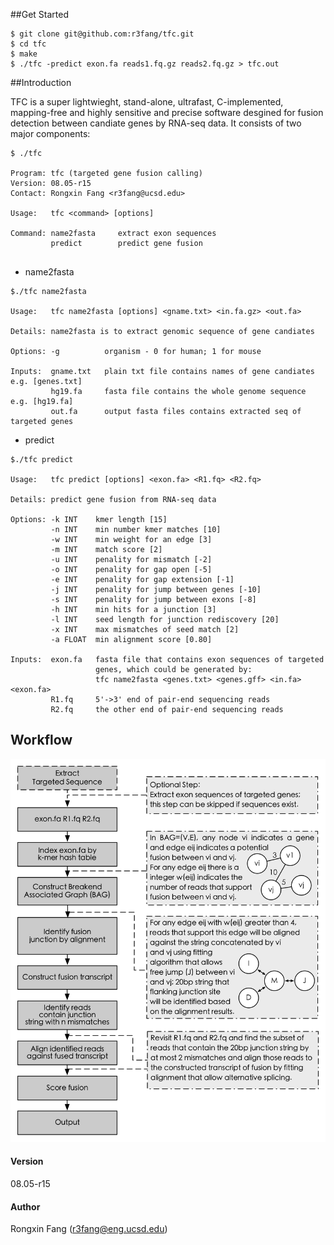 ##Get Started

```
$ git clone git@github.com:r3fang/tfc.git
$ cd tfc
$ make
$ ./tfc -predict exon.fa reads1.fq.gz reads2.fq.gz > tfc.out
```


##Introduction

TFC is a super lightwieght, stand-alone, ultrafast, C-implemented, mapping-free and highly sensitive and precise software desgined for fusion detection between candiate genes by RNA-seq data. It consists of two major components: 
 
```
$ ./tfc

Program: tfc (targeted gene fusion calling)
Version: 08.05-r15
Contact: Rongxin Fang <r3fang@ucsd.edu>

Usage:   tfc <command> [options]

Command: name2fasta     extract exon sequences
         predict        predict gene fusion


```

 - name2fasta

```
$./tfc name2fasta

Usage:   tfc name2fasta [options] <gname.txt> <in.fa.gz> <out.fa> 

Details: name2fasta is to extract genomic sequence of gene candiates

Options: -g          organism - 0 for human; 1 for mouse

Inputs:  gname.txt   plain txt file contains names of gene candiates e.g. [genes.txt]
         hg19.fa     fasta file contains the whole genome sequence   e.g. [hg19.fa]
         out.fa      output fasta files contains extracted seq of targeted genes
```

  - predict
	
```
$./tfc predict

Usage:   tfc predict [options] <exon.fa> <R1.fq> <R2.fq>

Details: predict gene fusion from RNA-seq data

Options: -k INT    kmer length [15]
         -n INT    min number kmer matches [10]
         -w INT    min weight for an edge [3]
         -m INT    match score [2]
         -u INT    penality for mismatch [-2]
         -o INT    penality for gap open [-5]
         -e INT    penality for gap extension [-1]
         -j INT    penality for jump between genes [-10]
         -s INT    penality for jump between exons [-8]
         -h INT    min hits for a junction [3]
         -l INT    seed length for junction rediscovery [20]
         -x INT    max mismatches of seed match [2]
         -a FLOAT  min alignment score [0.80]

Inputs:  exon.fa   fasta file that contains exon sequences of targeted 
                   genes, which could be generated by: 
                   tfc name2fasta <genes.txt> <genes.gff> <in.fa> <exon.fa> 
         R1.fq     5'->3' end of pair-end sequencing reads
         R2.fq     the other end of pair-end sequencing reads
```

## Workflow

![workflow](https://github.com/r3fang/tfc/blob/master/img/workflow.jpg)

#### Version
08.05-r15

#### Author
Rongxin Fang (r3fang@eng.ucsd.edu)

